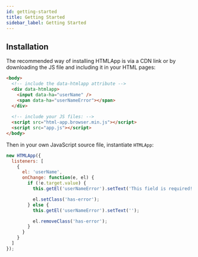 ```yaml
---
id: getting-started
title: Getting Started
sidebar_label: Getting Started
---
```


## Installation

The recommended way of installing HTMLApp is via a CDN link or by downloading the JS file and
including it in your HTML pages:

```html
<body>
  <!-- include the data-htmlapp attribute -->
  <div data-htmlapp>
    <input data-ha="userName" />
    <span data-ha="userNameError"></span>
  </div>
  
  <!-- include your JS files: -->
  <script src="html-app.browser.min.js"></script>
  <script src="app.js"></script>
</body>
``` 

Then in your own JavaScript source file, instantiate `HTMLApp`:

```js
new HTMLApp({
  listeners: [
    {
      el: 'userName',
      onChange: function(e, el) {
        if (!e.target.value) {
          this.getEl('userNameError').setText('This field is required!');

          el.setClass('has-error');
        } else {
          this.getEl('userNameError').setText('');

          el.removeClass('has-error');
        }
      }
    }
  ]
});
```
